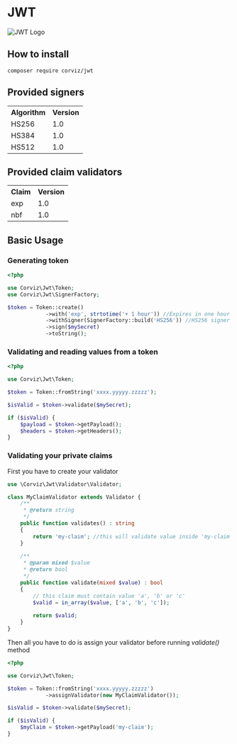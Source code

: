 # JWT

![JWT Logo](https://jwt.io/img/logo-asset.svg)

## How to install

```
composer require corviz/jwt
```

## Provided signers

<table>
    <tr>
        <th>Algorithm</th>
        <th>Version</th>
    </tr>
    <tr>
        <td>HS256</td>
        <td>1.0</td>
    </tr>
    <tr>
        <td>HS384</td>
        <td>1.0</td>
    </tr>
    <tr>
        <td>HS512</td>
        <td>1.0</td>
    </tr>
</table>

## Provided claim validators
<table>
    <tr>
        <th>Claim</th>
        <th>Version</th>
    </tr>
    <tr>
        <td>exp</td>
        <td>1.0</td>
    </tr>
    <tr>
        <td>nbf</td>
        <td>1.0</td>
    </tr>
</table>

## Basic Usage

### Generating token
```php
<?php

use Corviz\Jwt\Token;
use Corviz\Jwt\SignerFactory;

$token = Token::create()
            ->with('exp', strtotime('+ 1 hour')) //Expires in one hour
            ->withSigner(SignerFactory::build('HS256')) //HS256 signer is provided by default. This could be omitted
            ->sign($mySecret)
            ->toString();
```

### Validating and reading values from a token
```php
<?php

use Corviz\Jwt\Token;

$token = Token::fromString('xxxx.yyyyy.zzzzz');

$isValid = $token->validate($mySecret);

if ($isValid) {
    $payload = $token->getPayload();
    $headers = $token->getHeaders();
}
```

### Validating your private claims

First you have to create your validator

```php
use \Corviz\Jwt\Validator\Validator;

class MyClaimValidator extends Validator {
    /**
     * @return string
     */
    public function validates() : string
    {
        return 'my-claim'; //this will validate value inside 'my-claim', when set
    }
    
    /**
     * @param mixed $value
     * @return bool
     */
    public function validate(mixed $value) : bool
    {
        // this claim must contain value 'a', 'b' or 'c'
        $valid = in_array($value, ['a', 'b', 'c']);
        
        return $valid;
    }
}
```

Then all you have to do is assign your validator before running *validate()* method
```php
<?php

use Corviz\Jwt\Token;

$token = Token::fromString('xxxx.yyyyy.zzzzz')
            ->assignValidator(new MyClaimValidator());

$isValid = $token->validate($mySecret);

if ($isValid) {
    $myClaim = $token->getPayload('my-claim');
}
```
